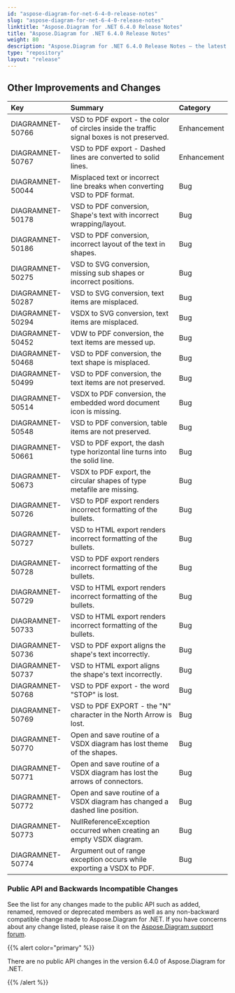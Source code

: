 ```yaml
---
id: "aspose-diagram-for-net-6-4-0-release-notes"
slug: "aspose-diagram-for-net-6-4-0-release-notes"
linktitle: "Aspose.Diagram for .NET 6.4.0 Release Notes"
title: "Aspose.Diagram for .NET 6.4.0 Release Notes"
weight: 80
description: "Aspose.Diagram for .NET 6.4.0 Release Notes – the latest updates and fixes."
type: "repository"
layout: "release"
---
```


## **Other Improvements and Changes**

|**Key** |**Summary** |**Category** |
| :- | :- | :- |
|DIAGRAMNET-50766 |VSD to PDF export - the color of circles inside the traffic signal boxes is not preserved. |Enhancement |
|DIAGRAMNET-50767 |VSD to PDF export - Dashed lines are converted to solid lines. |Enhancement |
|DIAGRAMNET-50044 |Misplaced text or incorrect line breaks when converting VSD to PDF format. |Bug |
|DIAGRAMNET-50178 |VSD to PDF conversion, Shape's text with incorrect wrapping/layout. |Bug |
|DIAGRAMNET-50186 |VSD to PDF conversion, incorrect layout of the text in shapes. |Bug |
|DIAGRAMNET-50275 |VSD to SVG conversion, missing sub shapes or incorrect positions. |Bug |
|DIAGRAMNET-50287 |VSD to SVG conversion, text items are misplaced. |Bug |
|DIAGRAMNET-50294 |VSDX to SVG conversion, text items are misplaced. |Bug |
|DIAGRAMNET-50452 |VDW to PDF conversion, the text items are messed up. |Bug |
|DIAGRAMNET-50468 |VSD to PDF conversion, the text shape is misplaced. |Bug |
|DIAGRAMNET-50499 |VSD to PDF conversion, the text items are not preserved. |Bug |
|DIAGRAMNET-50514 |VSDX to PDF conversion, the embedded word document icon is missing. |Bug |
|DIAGRAMNET-50548 |VSD to PDF conversion, table items are not preserved. |Bug |
|DIAGRAMNET-50661 |VSD to PDF export, the dash type horizontal line turns into the solid line. |Bug |
|DIAGRAMNET-50673 |VSDX to PDF export, the circular shapes of type metafile are missing. |Bug |
|DIAGRAMNET-50726 |VSD to PDF export renders incorrect formatting of the bullets. |Bug |
|DIAGRAMNET-50727 |VSD to HTML export renders incorrect formatting of the bullets. |Bug |
|DIAGRAMNET-50728 |VSD to PDF export renders incorrect formatting of the bullets. |Bug |
|DIAGRAMNET-50729 |VSD to HTML export renders incorrect formatting of the bullets. |Bug |
|DIAGRAMNET-50733 |VSD to HTML export renders incorrect formatting of the bullets. |Bug |
|DIAGRAMNET-50736 |VSD to PDF export aligns the shape's text incorrectly. |Bug |
|DIAGRAMNET-50737 |VSD to HTML export aligns the shape's text incorrectly. |Bug |
|DIAGRAMNET-50768 |VSD to PDF export - the word "STOP" is lost. |Bug |
|DIAGRAMNET-50769 |VSD to PDF EXPORT - the "N" character in the North Arrow is lost. |Bug |
|DIAGRAMNET-50770 |Open and save routine of a VSDX diagram has lost theme of the shapes. |Bug |
|DIAGRAMNET-50771 |Open and save routine of a VSDX diagram has lost the arrows of connectors. |Bug |
|DIAGRAMNET-50772 |Open and save routine of a VSDX diagram has changed a dashed line position. |Bug |
|DIAGRAMNET-50773 |NullReferenceException occurred when creating an empty VSDX diagram. |Bug |
|DIAGRAMNET-50774 |Argument out of range exception occurs while exporting a VSDX to PDF. |Bug |
### **Public API and Backwards Incompatible Changes**
See the list for any changes made to the public API such as added, renamed, removed or deprecated members as well as any non-backward compatible change made to Aspose.Diagram for .NET. If you have concerns about any change listed, please raise it on the [Aspose.Diagram support forum](https://forum.aspose.com/c/diagram/17).

{{% alert color="primary" %}} 

There are no public API changes in the version 6.4.0 of Aspose.Diagram for .NET.

{{% /alert %}}
